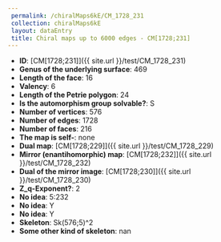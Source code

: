 ```yaml
--- 
 permalink: /chiralMaps6kE/CM_1728_231 
 collection: chiralMaps6kE
 layout: dataEntry
 title: Chiral maps up to 6000 edges - CM[1728;231]
---
```


- **ID**: [CM[1728;231]]({{ site.url }}/test/CM_1728_231)
- **Genus of the underlying surface**: 469
- **Length of the face**: 16
- **Valency**: 6
- **Length of the Petrie polygon**: 24
- **Is the automorphism group solvable?**: S
- **Number of vertices**: 576
- **Number of edges**: 1728
- **Number of faces**: 216
- **The map is self-**: none
- **Dual map**: [CM[1728;229]]({{ site.url }}/test/CM_1728_229)
- **Mirror (enantihomorphic) map**: [CM[1728;232]]({{ site.url }}/test/CM_1728_232)
- **Dual of the mirror image**: [CM[1728;230]]({{ site.url }}/test/CM_1728_230)
- **Z_q-Exponent?**: 2
- **No idea**:  5:232
- **No idea**: Y
- **No idea**: Y
- **Skeleton**: Sk(576;5)^2
- **Some other kind of skeleton**: nan
